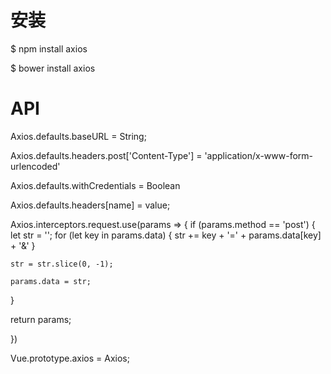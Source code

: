 # 安装
$ npm install axios
<!-- 使用 npm: -->
$ bower install axios
<!-- 使用 bower: -->
<script src="https://unpkg.com/axios/dist/axios.min.js"></script>
<!-- 使用 cdn: -->

# API
Axios.defaults.baseURL = String;
<!-- 设置基础请求路径 -->
Axios.defaults.headers.post['Content-Type'] = 'application/x-www-form-urlencoded'
<!-- 设置post请求头 -->
Axios.defaults.withCredentials = Boolean
<!-- 携带cookie -->
Axios.defaults.headers[name] = value;
<!-- 携带数据 -->

Axios.interceptors.request.use(params => {
  if (params.method == 'post') {
    let str = '';
    for (let key in params.data) {
      str += key + '=' + params.data[key] + '&'
    }

    str = str.slice(0, -1);

    params.data = str;
  }
  <!-- 对于post请求,需要将参数进行序列化 -->

  return params;

})
<!-- 添加axios请求拦截器, 该方法在请求之前触发 -->
Vue.prototype.axios = Axios;
<!-- 插件封装 -->

